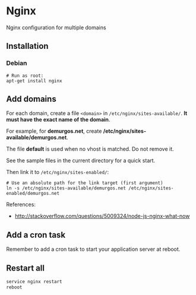 # Nginx

Nginx configuration for multiple domains

## Installation

### Debian

```shell
# Run as root:
apt-get install nginx
```

## Add domains

For each domain, create a file `<domain>` in `/etc/nginx/sites-available/`.
**It must have the exact name of the domain**.

For example, for **demurgos.net**, create **/etc/nginx/sites-available/demurgos.net**.

The file **default** is used when no vhost is matched. Do not remove it.

See the sample files in the current directory for a quick start.

Then link it to `/etc/nginx/sites-enabled/`:

```shell
# Use an absolute path for the link target (first argument)
ln -s /etc/nginx/sites-available/demurgos.net /etc/nginx/sites-enabled/demurgos.net
```

References:
- http://stackoverflow.com/questions/5009324/node-js-nginx-what-now

## Add a cron task

Remember to add a cron task to start your application server at reboot.

## Restart all

```bash
service nginx restart
reboot
```

